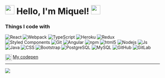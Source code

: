 <h1><img src="https://emojipedia-us.s3.dualstack.us-west-1.amazonaws.com/thumbs/240/apple/237/fire_1f525.png" width="30" alt="new" /> Hello, I'm Miquel! <img src="https://emojipedia-us.s3.dualstack.us-west-1.amazonaws.com/thumbs/240/apple/237/fire_1f525.png" width="30" alt="new" /></h1>

<h3>Things I code with</h3>
<p>
  <img alt="React" src="https://img.shields.io/badge/-React-45b8d8?style=flat-square&logo=react&logoColor=white" />
  <img alt="Webpack" src="https://img.shields.io/badge/-Webpack-8DD6F9?style=flat-square&logo=webpack&logoColor=white" /> 
  <img alt="TypeScript" src="https://img.shields.io/badge/-TypeScript-007ACC?style=flat-square&logo=typescript&logoColor=white" />
  <img alt="Heroku" src="https://img.shields.io/badge/-Heroku-430098?style=flat-square&logo=heroku&logoColor=white" />
  <img alt="Redux" src="https://img.shields.io/badge/-Redux-764ABC?style=flat-square&logo=redux&logoColor=white" />
  <img alt="Styled Components" src="https://img.shields.io/badge/-Styled_Components-db7092?style=flat-square&logo=styled-components&logoColor=white" />
  <img alt="Git" src="https://img.shields.io/badge/-Git-F05032?style=flat-square&logo=git&logoColor=white" />
  <img alt="Angular" src="https://img.shields.io/badge/-Angular-DD0031?style=flat-square&logo=angular&logoColor=white" />
  <img alt="npm" src="https://img.shields.io/badge/-NPM-CB3837?style=flat-square&logo=npm&logoColor=white" />
  <img alt="html5" src="https://img.shields.io/badge/-HTML5-E34F26?style=flat-square&logo=html5&logoColor=white" />
  <img alt="Nodejs" src="https://img.shields.io/badge/-Nodejs-43853d?style=flat-square&logo=Node.js&logoColor=white" />
    <img alt="Js" src="https://img.shields.io/badge/-JavaScript-3c9d5e?style=flat-square&logo=javascript" />
    <img alt="Java" src="https://img.shields.io/badge/-java-E34A86?style=flat-square&logo=java" />
    <img alt="CSS" src="https://img.shields.io/badge/-CSS3-1572B6?style=flat-square&logo=css3" />
  <img alt="Bootstrap" src="https://img.shields.io/badge/-Bootstrap-563D7C?style=flat-square&logo=bootstrap" />
  <img alt="PostgreSQL" src="https://img.shields.io/badge/-PostgreSQL-336791?style=flat-square&logo=postgresql" />
  <img alt="MySQL" src="https://img.shields.io/badge/-MySQL-dbe1a6?style=flat-square&logo=mysql" />
  <img alt="GitHub" src="https://img.shields.io/badge/-GitHub-181717?style=flat-square&logo=github" />
  <img alt="GitLab" src="https://img.shields.io/badge/-GitLab-FCA121?style=flat-square&logo=gitlab" />
</p>

<a href="https://www.linkedin.com/in/miquel-lópez-avila-45b9b91b2">
  <img align="left" alt="Miquel's LinkedIN" width="22px" src="https://raw.githubusercontent.com/peterthehan/peterthehan/master/assets/linkedin.svg" />
</a>

<a href="https://codepen.io/MiquelLopez">My codepen</a>

<hr> 


![](https://visitor-badge.glitch.me/badge?page_id=Miquel-Lopez-Avila.Miquel-Lopez-Avila)





